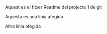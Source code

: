 Aquest es el fitxer Readme del projecte 1 de git

Aquesta es una línia afegida

Altra línia afegida
